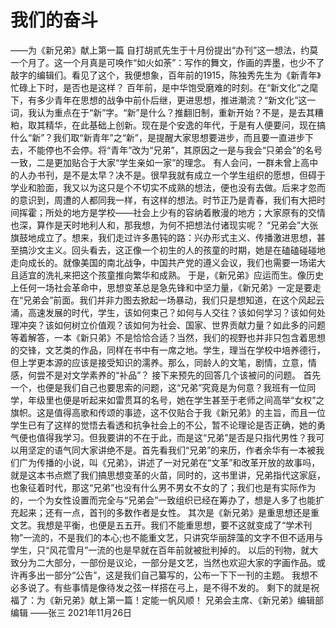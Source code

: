 # 我们的奋斗
——为《新兄弟》献上第一篇
自打胡贰先生于十月份提出“办刊”这一想法，约莫一个月了。这一个月真是可唤作“如火如荼”：写作的舞文，作画的弄墨，也少不了敲字的编辑们。看见了这个，我便想象，百年前的1915，陈独秀先生为《新青年》忙碌上下时，是否也是这样？
百年前，是中华饱受磨难的时刻。在“新文化”之麾下，有多少青年在思想的战争中前仆后继，更进思想，推进潮流？“新文化”这一词，我认为重点在于“新”字。“新”是什么？推翻旧制，重新开始？不是，是去其糟粕，取其精华，在此基础上创新。现在是个安逸的年代，于是有人便要问，现在搞什么“新”？我们取“新青年”之“新”，是提醒大家思想要进步，而且要一直进步下去，不能停也不会停。将“青年”改为“兄弟”，其原因之一是与我会“只弟会”的名号一致，二是更加贴合于大家“学生亲如一家”的理念。
有人会问，一群未曾上高中的人办书刊，是不是太早？决不是。很早我就有成立一个学生组织的愿想，但碍于学业和脸面，我又以为这只是个不切实不成熟的想法，便也没有去做。后来才忽而的意识到，周遭的人都同我一样，有这样的想法。时节正乃是青春，我们有大把时间挥霍；所处的地方是学校——社会上少有的容纳着散漫的地方；大家原有的交情也深，算作是天时地利人和，那我想，为何不把想法付诸现实呢？
“兄弟会”大张旗鼓地成立了。想来，我们走过许多愚钝的路：兴办形式主义、传播激进思想，甚至搞沙文主义。回头看去，这正像一个初生的人的孩童的时期，她是在磕磕碰碰地走向成长的。就像美国的南北战争，中国共产党的遵义会议，我们也需要一场诺大且适宜的洗礼来把这个孩童推向繁华和成熟。
于是，《新兄弟》应运而生。像历史上任何一场社会革命中，思想变革总是急先锋和中坚力量，《新兄弟》一定是要走在“兄弟会”前面。我们并非力图去掀起一场暴动，我们只是想知道，在这个风起云涌，高速发展的时代，学生，该如何束己？如何与人交往？该如何学习？该如何处理冲突？该如何树立价值观？该如何为社会、国家、世界贡献力量？如此多的问题等着解答，一本《新只弟》不是恰恰合适？当然，我们的视野也并非只包含着思想的交锋，文艺类的作品，同样在书中有一席之地。学生，理当在学校中培养德行，但上学更本源的应该是接受知识的濡养。那么，同龄人的文笔，剧情，立意，情感，何尝不是对文学素养的“补品”？
接下来预先的回答几个该被问的问题。
首先一个，也便是我们自己也要思索的问题，这“兄弟”究竟是为何意？我班有一位同学，年级里也便是听起来如雷贯耳的名号，她在学生甚至于老师之间高举“女权”之旗帜。这是值得高歌和传颂的事迹，这不仅贴合于我《新兄弟》的主旨，而且一位学生已有了这样的觉悟去看透和抗争社会上的不公，暂不论理论是否正确，她的勇气便也值得我学习。但我要讲的不在于此，而是这“兄弟”是否是只指代男性？我可以用坚定的语气同大家讲绝不是。首先看我们“兄弟”的来历，作者余华有一本被我们广为传播的小说，叫《兄弟》，讲述了一对兄弟在“文革”和改革开放的故事吗，就是这本书点燃了我们搞思想变革的火苗，同时的，这书里讲，兄弟指代这家庭，也象征着时代，那这“兄弟”也没有什么男不男女不女的了；我们也是有实际作为的，一个为女性设置而完全与“兄弟会”一致组织已经在筹办了，想是人多了也能扩充起来；还有一点，首刊的多数作者是女性。
其次是《新兄弟》是重思想还是重文艺。我想是平衡，也便是五五开。我们不能重思想，要不这就变成了“学术刊物”一流的，不是我们的本心;也不能重文艺，只讲究华丽辞藻的文字不但不适用与学生，只“风花雪月”一流的也是早就在百年前就被批判掉的。
以后的刊物，就大致分为二大部分，一部份是议论，一部分是文艺，当然也欢迎大家的字画作品。或许再多出一部分“公告”，这是我们自己纂写的，公布一下下一刊的主题。
我想不必多说了。有些事情是像待发之弦一样搭在弓上，是不得不发的。
剩下的就是祝福了：为《新兄弟》献上第一篇！定能一帆风顺！
兄弟会主席、《新兄弟》编辑部编辑 ——张三
2021年11月26日 
